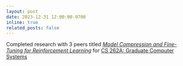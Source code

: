 ```yaml
---
layout: post
date: 2023-12-31 12:00:00-0700
inline: true
related_posts: false
---
```


Completed research with 3 peers titled [_Model Compression and Fine-Tuning for Reinforcement Learning_](https://people.eecs.berkeley.edu/~kubitron/courses/cs262a-F23/projects/reports/project1017_paper_57529014558430292551.pdf) for [CS 262A: Graduate Computer Systems](https://people.eecs.berkeley.edu/~kubitron/courses/cs262a-F23/)
